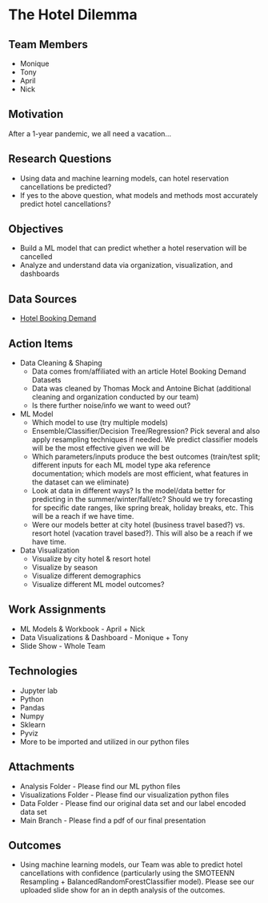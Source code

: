 # The Hotel Dilemma

## **Team Members**
- Monique
- Tony 
- April 
- Nick 

## **Motivation**

After a 1-year pandemic, we all need a vacation...

## **Research Questions**
- Using data and machine learning models, can hotel reservation cancellations be predicted?
- If yes to the above question, what models and methods most accurately predict hotel cancellations?

## **Objectives**
- Build a ML model that can predict whether a hotel reservation will be cancelled 
- Analyze and understand data via organization, visualization, and dashboards

## **Data Sources**
- [Hotel Booking Demand](https://www.kaggle.com/jessemostipak/hotel-booking-demand)

## **Action Items**
- Data Cleaning & Shaping
  - Data comes from/affiliated with an article Hotel Booking Demand Datasets 
  - Data was cleaned by Thomas Mock and Antoine Bichat (additional cleaning and organization conducted by our team)
  - Is there further noise/info we want to weed out?
- ML Model
  - Which model to use (try multiple models)
  - Ensemble/Classifier/Decision Tree/Regression? Pick several and also apply resampling techniques if needed. We predict classifier models will be the most effective given we will be 
  - Which parameters/inputs produce the best outcomes (train/test split; different inputs for each ML model type aka reference documentation; which models are most efficient, what features in the dataset can we eliminate)
  - Look at data in different ways? Is the model/data better for predicting in the summer/winter/fall/etc? Should we try forecasting for specific date ranges, like spring break, holiday breaks, etc. This will be a reach if we have time.
  - Were our models better at city hotel (business travel based?) vs. resort hotel (vacation travel based?). This will also be a reach if we have time.
- Data Visualization 
  - Visualize by city hotel & resort hotel
  - Visualize by season
  - Visualize different demographics
  - Visualize different ML model outcomes?

## **Work Assignments**
- ML Models & Workbook - April + Nick
- Data Visualizations & Dashboard - Monique + Tony
- Slide Show - Whole Team

## **Technologies**
- Jupyter lab
- Python
- Pandas
- Numpy
- Sklearn
- Pyviz
- More to be imported and utilized in our python files

## **Attachments**
- Analysis Folder - Please find our ML python files
- Visualizations Folder - Please find our visualization python files
- Data Folder - Please find our original data set and our label encoded data set
- Main Branch - Please find a pdf of our final presentation

## **Outcomes**
- Using machine learning models, our Team was able to predict hotel cancellations with confidence (particularly using the SMOTEENN Resampling + BalancedRandomForestClassifier model). Please see our uploaded slide show for an in depth analysis of the outcomes.



